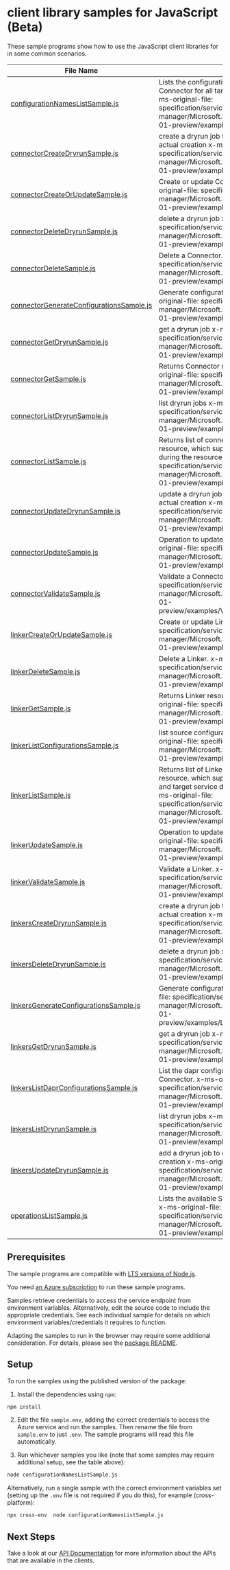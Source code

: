 # client library samples for JavaScript (Beta)

These sample programs show how to use the JavaScript client libraries for in some common scenarios.

| **File Name**                                                                     | **Description**                                                                                                                                                                                                                                                                                  |
| --------------------------------------------------------------------------------- | ------------------------------------------------------------------------------------------------------------------------------------------------------------------------------------------------------------------------------------------------------------------------------------------------ |
| [configurationNamesListSample.js][configurationnameslistsample]                   | Lists the configuration names generated by Service Connector for all target, client types, auth types. x-ms-original-file: specification/servicelinker/resource-manager/Microsoft.ServiceLinker/preview/2024-07-01-preview/examples/ConfigurationNamesList.json                                  |
| [connectorCreateDryrunSample.js][connectorcreatedryrunsample]                     | create a dryrun job to do necessary check before actual creation x-ms-original-file: specification/servicelinker/resource-manager/Microsoft.ServiceLinker/preview/2024-07-01-preview/examples/ConnectorDryrunCreate.json                                                                         |
| [connectorCreateOrUpdateSample.js][connectorcreateorupdatesample]                 | Create or update Connector resource. x-ms-original-file: specification/servicelinker/resource-manager/Microsoft.ServiceLinker/preview/2024-07-01-preview/examples/PutConnector.json                                                                                                              |
| [connectorDeleteDryrunSample.js][connectordeletedryrunsample]                     | delete a dryrun job x-ms-original-file: specification/servicelinker/resource-manager/Microsoft.ServiceLinker/preview/2024-07-01-preview/examples/ConnectorDryrunDelete.json                                                                                                                      |
| [connectorDeleteSample.js][connectordeletesample]                                 | Delete a Connector. x-ms-original-file: specification/servicelinker/resource-manager/Microsoft.ServiceLinker/preview/2024-07-01-preview/examples/DeleteConnector.json                                                                                                                            |
| [connectorGenerateConfigurationsSample.js][connectorgenerateconfigurationssample] | Generate configurations for a Connector. x-ms-original-file: specification/servicelinker/resource-manager/Microsoft.ServiceLinker/preview/2024-07-01-preview/examples/GenerateConfigurations.json                                                                                                |
| [connectorGetDryrunSample.js][connectorgetdryrunsample]                           | get a dryrun job x-ms-original-file: specification/servicelinker/resource-manager/Microsoft.ServiceLinker/preview/2024-07-01-preview/examples/ConnectorDryrunGet.json                                                                                                                            |
| [connectorGetSample.js][connectorgetsample]                                       | Returns Connector resource for a given name. x-ms-original-file: specification/servicelinker/resource-manager/Microsoft.ServiceLinker/preview/2024-07-01-preview/examples/Connectors.json                                                                                                        |
| [connectorListDryrunSample.js][connectorlistdryrunsample]                         | list dryrun jobs x-ms-original-file: specification/servicelinker/resource-manager/Microsoft.ServiceLinker/preview/2024-07-01-preview/examples/ConnectorDryrunList.json                                                                                                                           |
| [connectorListSample.js][connectorlistsample]                                     | Returns list of connector which connects to the resource, which supports to config the target service during the resource provision. x-ms-original-file: specification/servicelinker/resource-manager/Microsoft.ServiceLinker/preview/2024-07-01-preview/examples/ConnectorList.json             |
| [connectorUpdateDryrunSample.js][connectorupdatedryrunsample]                     | update a dryrun job to do necessary check before actual creation x-ms-original-file: specification/servicelinker/resource-manager/Microsoft.ServiceLinker/preview/2024-07-01-preview/examples/ConnectorDryrunUpdate.json                                                                         |
| [connectorUpdateSample.js][connectorupdatesample]                                 | Operation to update an existing Connector. x-ms-original-file: specification/servicelinker/resource-manager/Microsoft.ServiceLinker/preview/2024-07-01-preview/examples/PatchConnector.json                                                                                                      |
| [connectorValidateSample.js][connectorvalidatesample]                             | Validate a Connector. x-ms-original-file: specification/servicelinker/resource-manager/Microsoft.ServiceLinker/preview/2024-07-01-preview/examples/ValidateConnectorSuccess.json                                                                                                                 |
| [linkerCreateOrUpdateSample.js][linkercreateorupdatesample]                       | Create or update Linker resource. x-ms-original-file: specification/servicelinker/resource-manager/Microsoft.ServiceLinker/preview/2024-07-01-preview/examples/PutLinker.json                                                                                                                    |
| [linkerDeleteSample.js][linkerdeletesample]                                       | Delete a Linker. x-ms-original-file: specification/servicelinker/resource-manager/Microsoft.ServiceLinker/preview/2024-07-01-preview/examples/DeleteLinker.json                                                                                                                                  |
| [linkerGetSample.js][linkergetsample]                                             | Returns Linker resource for a given name. x-ms-original-file: specification/servicelinker/resource-manager/Microsoft.ServiceLinker/preview/2024-07-01-preview/examples/Linker.json                                                                                                               |
| [linkerListConfigurationsSample.js][linkerlistconfigurationssample]               | list source configurations for a Linker. x-ms-original-file: specification/servicelinker/resource-manager/Microsoft.ServiceLinker/preview/2024-07-01-preview/examples/GetConfigurations.json                                                                                                     |
| [linkerListSample.js][linkerlistsample]                                           | Returns list of Linkers which connects to the resource. which supports to config both application and target service during the resource provision. x-ms-original-file: specification/servicelinker/resource-manager/Microsoft.ServiceLinker/preview/2024-07-01-preview/examples/LinkerList.json |
| [linkerUpdateSample.js][linkerupdatesample]                                       | Operation to update an existing Linker. x-ms-original-file: specification/servicelinker/resource-manager/Microsoft.ServiceLinker/preview/2024-07-01-preview/examples/PatchLinker.json                                                                                                            |
| [linkerValidateSample.js][linkervalidatesample]                                   | Validate a Linker. x-ms-original-file: specification/servicelinker/resource-manager/Microsoft.ServiceLinker/preview/2024-07-01-preview/examples/ValidateLinkerSuccess.json                                                                                                                       |
| [linkersCreateDryrunSample.js][linkerscreatedryrunsample]                         | create a dryrun job to do necessary check before actual creation x-ms-original-file: specification/servicelinker/resource-manager/Microsoft.ServiceLinker/preview/2024-07-01-preview/examples/PutDryrun.json                                                                                     |
| [linkersDeleteDryrunSample.js][linkersdeletedryrunsample]                         | delete a dryrun job x-ms-original-file: specification/servicelinker/resource-manager/Microsoft.ServiceLinker/preview/2024-07-01-preview/examples/DeleteDryrun.json                                                                                                                               |
| [linkersGenerateConfigurationsSample.js][linkersgenerateconfigurationssample]     | Generate configurations for a Linker. x-ms-original-file: specification/servicelinker/resource-manager/Microsoft.ServiceLinker/preview/2024-07-01-preview/examples/LinkerGenerateConfigurations.json                                                                                             |
| [linkersGetDryrunSample.js][linkersgetdryrunsample]                               | get a dryrun job x-ms-original-file: specification/servicelinker/resource-manager/Microsoft.ServiceLinker/preview/2024-07-01-preview/examples/GetDryrun.json                                                                                                                                     |
| [linkersListDaprConfigurationsSample.js][linkerslistdaprconfigurationssample]     | List the dapr configuration supported by Service Connector. x-ms-original-file: specification/servicelinker/resource-manager/Microsoft.ServiceLinker/preview/2024-07-01-preview/examples/GetDaprConfigurations.json                                                                              |
| [linkersListDryrunSample.js][linkerslistdryrunsample]                             | list dryrun jobs x-ms-original-file: specification/servicelinker/resource-manager/Microsoft.ServiceLinker/preview/2024-07-01-preview/examples/ListDryrun.json                                                                                                                                    |
| [linkersUpdateDryrunSample.js][linkersupdatedryrunsample]                         | add a dryrun job to do necessary check before actual creation x-ms-original-file: specification/servicelinker/resource-manager/Microsoft.ServiceLinker/preview/2024-07-01-preview/examples/PatchDryrun.json                                                                                      |
| [operationsListSample.js][operationslistsample]                                   | Lists the available ServiceLinker REST API operations. x-ms-original-file: specification/servicelinker/resource-manager/Microsoft.ServiceLinker/preview/2024-07-01-preview/examples/OperationsList.json                                                                                          |

## Prerequisites

The sample programs are compatible with [LTS versions of Node.js](https://github.com/nodejs/release#release-schedule).

You need [an Azure subscription][freesub] to run these sample programs.

Samples retrieve credentials to access the service endpoint from environment variables. Alternatively, edit the source code to include the appropriate credentials. See each individual sample for details on which environment variables/credentials it requires to function.

Adapting the samples to run in the browser may require some additional consideration. For details, please see the [package README][package].

## Setup

To run the samples using the published version of the package:

1. Install the dependencies using `npm`:

```bash
npm install
```

2. Edit the file `sample.env`, adding the correct credentials to access the Azure service and run the samples. Then rename the file from `sample.env` to just `.env`. The sample programs will read this file automatically.

3. Run whichever samples you like (note that some samples may require additional setup, see the table above):

```bash
node configurationNamesListSample.js
```

Alternatively, run a single sample with the correct environment variables set (setting up the `.env` file is not required if you do this), for example (cross-platform):

```bash
npx cross-env  node configurationNamesListSample.js
```

## Next Steps

Take a look at our [API Documentation][apiref] for more information about the APIs that are available in the clients.

[configurationnameslistsample]: https://github.com/Azure/azure-sdk-for-js/blob/main/sdk/servicelinker/arm-servicelinker/samples/v2-beta/javascript/configurationNamesListSample.js
[connectorcreatedryrunsample]: https://github.com/Azure/azure-sdk-for-js/blob/main/sdk/servicelinker/arm-servicelinker/samples/v2-beta/javascript/connectorCreateDryrunSample.js
[connectorcreateorupdatesample]: https://github.com/Azure/azure-sdk-for-js/blob/main/sdk/servicelinker/arm-servicelinker/samples/v2-beta/javascript/connectorCreateOrUpdateSample.js
[connectordeletedryrunsample]: https://github.com/Azure/azure-sdk-for-js/blob/main/sdk/servicelinker/arm-servicelinker/samples/v2-beta/javascript/connectorDeleteDryrunSample.js
[connectordeletesample]: https://github.com/Azure/azure-sdk-for-js/blob/main/sdk/servicelinker/arm-servicelinker/samples/v2-beta/javascript/connectorDeleteSample.js
[connectorgenerateconfigurationssample]: https://github.com/Azure/azure-sdk-for-js/blob/main/sdk/servicelinker/arm-servicelinker/samples/v2-beta/javascript/connectorGenerateConfigurationsSample.js
[connectorgetdryrunsample]: https://github.com/Azure/azure-sdk-for-js/blob/main/sdk/servicelinker/arm-servicelinker/samples/v2-beta/javascript/connectorGetDryrunSample.js
[connectorgetsample]: https://github.com/Azure/azure-sdk-for-js/blob/main/sdk/servicelinker/arm-servicelinker/samples/v2-beta/javascript/connectorGetSample.js
[connectorlistdryrunsample]: https://github.com/Azure/azure-sdk-for-js/blob/main/sdk/servicelinker/arm-servicelinker/samples/v2-beta/javascript/connectorListDryrunSample.js
[connectorlistsample]: https://github.com/Azure/azure-sdk-for-js/blob/main/sdk/servicelinker/arm-servicelinker/samples/v2-beta/javascript/connectorListSample.js
[connectorupdatedryrunsample]: https://github.com/Azure/azure-sdk-for-js/blob/main/sdk/servicelinker/arm-servicelinker/samples/v2-beta/javascript/connectorUpdateDryrunSample.js
[connectorupdatesample]: https://github.com/Azure/azure-sdk-for-js/blob/main/sdk/servicelinker/arm-servicelinker/samples/v2-beta/javascript/connectorUpdateSample.js
[connectorvalidatesample]: https://github.com/Azure/azure-sdk-for-js/blob/main/sdk/servicelinker/arm-servicelinker/samples/v2-beta/javascript/connectorValidateSample.js
[linkercreateorupdatesample]: https://github.com/Azure/azure-sdk-for-js/blob/main/sdk/servicelinker/arm-servicelinker/samples/v2-beta/javascript/linkerCreateOrUpdateSample.js
[linkerdeletesample]: https://github.com/Azure/azure-sdk-for-js/blob/main/sdk/servicelinker/arm-servicelinker/samples/v2-beta/javascript/linkerDeleteSample.js
[linkergetsample]: https://github.com/Azure/azure-sdk-for-js/blob/main/sdk/servicelinker/arm-servicelinker/samples/v2-beta/javascript/linkerGetSample.js
[linkerlistconfigurationssample]: https://github.com/Azure/azure-sdk-for-js/blob/main/sdk/servicelinker/arm-servicelinker/samples/v2-beta/javascript/linkerListConfigurationsSample.js
[linkerlistsample]: https://github.com/Azure/azure-sdk-for-js/blob/main/sdk/servicelinker/arm-servicelinker/samples/v2-beta/javascript/linkerListSample.js
[linkerupdatesample]: https://github.com/Azure/azure-sdk-for-js/blob/main/sdk/servicelinker/arm-servicelinker/samples/v2-beta/javascript/linkerUpdateSample.js
[linkervalidatesample]: https://github.com/Azure/azure-sdk-for-js/blob/main/sdk/servicelinker/arm-servicelinker/samples/v2-beta/javascript/linkerValidateSample.js
[linkerscreatedryrunsample]: https://github.com/Azure/azure-sdk-for-js/blob/main/sdk/servicelinker/arm-servicelinker/samples/v2-beta/javascript/linkersCreateDryrunSample.js
[linkersdeletedryrunsample]: https://github.com/Azure/azure-sdk-for-js/blob/main/sdk/servicelinker/arm-servicelinker/samples/v2-beta/javascript/linkersDeleteDryrunSample.js
[linkersgenerateconfigurationssample]: https://github.com/Azure/azure-sdk-for-js/blob/main/sdk/servicelinker/arm-servicelinker/samples/v2-beta/javascript/linkersGenerateConfigurationsSample.js
[linkersgetdryrunsample]: https://github.com/Azure/azure-sdk-for-js/blob/main/sdk/servicelinker/arm-servicelinker/samples/v2-beta/javascript/linkersGetDryrunSample.js
[linkerslistdaprconfigurationssample]: https://github.com/Azure/azure-sdk-for-js/blob/main/sdk/servicelinker/arm-servicelinker/samples/v2-beta/javascript/linkersListDaprConfigurationsSample.js
[linkerslistdryrunsample]: https://github.com/Azure/azure-sdk-for-js/blob/main/sdk/servicelinker/arm-servicelinker/samples/v2-beta/javascript/linkersListDryrunSample.js
[linkersupdatedryrunsample]: https://github.com/Azure/azure-sdk-for-js/blob/main/sdk/servicelinker/arm-servicelinker/samples/v2-beta/javascript/linkersUpdateDryrunSample.js
[operationslistsample]: https://github.com/Azure/azure-sdk-for-js/blob/main/sdk/servicelinker/arm-servicelinker/samples/v2-beta/javascript/operationsListSample.js
[apiref]: https://docs.microsoft.com/javascript/api/@azure/arm-servicelinker?view=azure-node-preview
[freesub]: https://azure.microsoft.com/free/
[package]: https://github.com/Azure/azure-sdk-for-js/tree/main/sdk/servicelinker/arm-servicelinker/README.md

